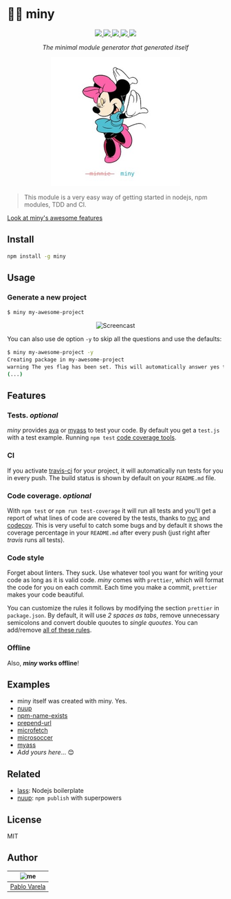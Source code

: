# 💁🏻 miny

<p align="center">
  <a href="https://travis-ci.org/pablopunk/miny"><img src="https://img.shields.io/travis/pablopunk/miny.svg" /> </a>
  <a href="https://codecov.io/gh/pablopunk/miny"><img src="https://img.shields.io/codecov/c/github/pablopunk/miny.svg" /> </a>
  <a href="https://standardjs.com/"><img src="https://img.shields.io/badge/code_style-standard-brightgreen.svg" /> </a>
  <a href="https://github.com/pablopunk/miny"><img src="https://img.shields.io/badge/made_with-miny-1eced8.svg" /> </a>
  <a href="https://www.npmjs.com/package/miny"><img src="https://img.shields.io/npm/dt/miny.svg" /></a>
</p>

<p align="center">
  <i>The minimal module generator that generated itself</i>
</p>
<p align="center">
  <img src="https://github.com/pablopunk/art/raw/master/miny/miny.jpg" />
</p>

> This module is a very easy way of getting started in nodejs, npm modules, TDD and CI.

[Look at miny's awesome features](#features)

## Install

```bash
npm install -g miny
```

## Usage

### Generate a new project

```bash
$ miny my-awesome-project
```

<p align="center">
  <img src="https://file-rkejrchiww.now.sh" alt="Screencast" width="450px">
</p>

You can also use de option `-y` to skip all the questions and use the defaults:

```bash
$ miny my-awesome-project -y
Creating package in my-awesome-project
warning The yes flag has been set. This will automatically answer yes to all questions which may have security implications.
(...)
```

## Features

### Tests. *optional*

_miny_ provides [ava](https://github.com/avajs/ava) or [myass](https://github.com/pablopunk/myass) to test your code. By default you get a `test.js` with a test example. Running `npm test` [code coverage tools](#code-coverage).

### CI

If you activate [travis-ci](https://travis-ci.org/) for your project, it will automatically run tests for you in every push. The build status is shown by default on your `README.md` file.

### Code coverage. *optional*

With `npm test` or `npm run test-coverage` it will run all tests and you'll get a report of what lines of code are covered by the tests, thanks to [nyc](https://github.com/istanbuljs/nyc) and [codecov](https://codecov.io/). This is very useful to catch some bugs and by default it shows the coverage percentage in your `README.md` after every push (just right after _travis_ runs all tests).

### Code style

Forget about linters. They suck. Use whatever tool you want for writing your code as long as it is valid code. _miny_ comes with `prettier`, which will format the code for you on each commit. Each time you make a commit, `prettier` makes your code beautiful.

You can customize the rules it follows by modifying the section `prettier` in `package.json`. By default, it will use _2 spaces as tabs_, remove unnecessary semicolons and convert double quoutes to _single quoutes_. You can add/remove [all of these rules](https://prettier.io/docs/en/options.html).

### Offline

Also, **_miny_ works offline**!

## Examples

- miny itself was created with miny. Yes.
- [nuup](https://github.com/pablopunk/nuup)
- [npm-name-exists](https://github.com/pablopunk/npm-name-exists)
- [prepend-url](https://github.com/pablopunk/prepend-url)
- [microfetch](https://github.com/pablopunk/microfetch)
- [microsoccer](https://github.com/pablopunk/microsoccer)
- [myass](https://github.com/pablopunk/myass)
- _Add yours here_... 😊

## Related

- [lass](https://lass.js.org): Nodejs boilerplate
- [nuup](https://github.com/pablopunk/nuup): `npm publish` with superpowers

## License

MIT

## Author

| ![me](https://gravatar.com/avatar/fa50aeff0ddd6e63273a068b04353d9d?size=100) |
| ---------------------------------------------------------------------------- |
| [Pablo Varela](https://pablo.pink)                                           |
